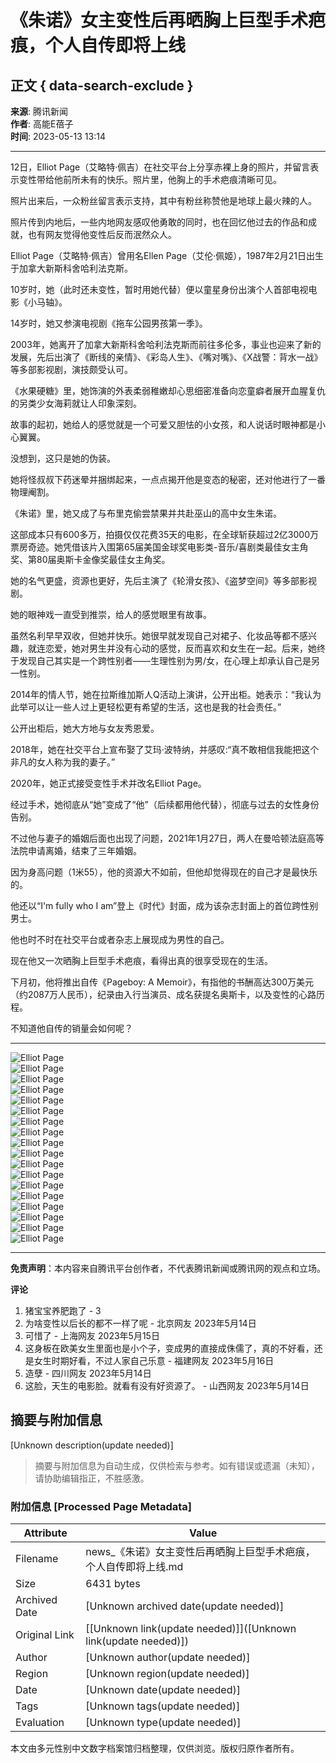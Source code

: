 # 《朱诺》女主变性后再晒胸上巨型手术疤痕，个人自传即将上线

## 正文 { data-search-exclude }


**来源**: 腾讯新闻  
**作者**: 高能E蓓子  
**时间**: 2023-05-13 13:14  

---

12日，Elliot Page（艾略特·佩吉）在社交平台上分享赤裸上身的照片，并留言表示变性带给他前所未有的快乐。照片里，他胸上的手术疤痕清晰可见。

照片出来后，一众粉丝留言表示支持，其中有粉丝称赞他是地球上最火辣的人。

照片传到内地后，一些内地网友感叹他勇敢的同时，也在回忆他过去的作品和成就，也有网友觉得他变性后反而泯然众人。

Elliot Page（艾略特·佩吉）曾用名Ellen Page（艾伦·佩姬），1987年2月21日出生于加拿大新斯科舍哈利法克斯。

10岁时，她（此时还未变性，暂时用她代替）便以童星身份出演个人首部电视电影《小马轴》。

14岁时，她又参演电视剧《拖车公园男孩第一季》。

2003年，她离开了加拿大新斯科舍哈利法克斯而前往多伦多，事业也迎来了新的发展，先后出演了《断线的亲情》、《彩岛人生》、《嘴对嘴》、《X战警：背水一战》等多部影视剧，演技颇受认可。

《水果硬糖》里，她饰演的外表柔弱稚嫩却心思细密准备向恋童癖者展开血腥复仇的另类少女海莉就让人印象深刻。

故事的起初，她给人的感觉就是一个可爱又胆怯的小女孩，和人说话时眼神都是小心翼翼。

没想到，这只是她的伪装。

她将怪叔叔下药迷晕并捆绑起来，一点点揭开他是变态的秘密，还对他进行了一番物理阉割。

《朱诺》里，她又成了与布里克偷尝禁果并共赴巫山的高中女生朱诺。

这部成本只有600多万，拍摄仅仅花费35天的电影，在全球斩获超过2亿3000万票房奇迹。她凭借该片入围第65届美国金球奖电影类-音乐/喜剧类最佳女主角奖、第80届奥斯卡金像奖最佳女主角奖。

她的名气更盛，资源也更好，先后主演了《轮滑女孩》、《盗梦空间》等多部影视剧。

她的眼神戏一直受到推崇，给人的感觉眼里有故事。

虽然名利早早双收，但她并快乐。她很早就发现自己对裙子、化妆品等都不感兴趣，就连恋爱，她对男生并没有心动的感觉，反而喜欢和女生在一起。后来，她终于发现自己其实是一个跨性别者——生理性别为男/女，在心理上却承认自己是另一性别。

2014年的情人节，她在拉斯维加斯人Q活动上演讲，公开出柜。她表示：“我认为此举可以让一些人过上更轻松更有希望的生活，这也是我的社会责任。”

公开出柜后，她大方地与女友秀恩爱。

2018年，她在社交平台上宣布娶了艾玛·波特纳，并感叹:“真不敢相信我能把这个非凡的女人称为我的妻子。”

2020年，她正式接受变性手术并改名Elliot Page。

经过手术，她彻底从“她”变成了“他”（后续都用他代替），彻底与过去的女性身份告别。

不过他与妻子的婚姻后面也出现了问题，2021年1月27日，两人在曼哈顿法庭高等法院申请离婚，结束了三年婚姻。

因为身高问题（1米55），他的资源大不如前，但他却觉得现在的自己才是最快乐的。

他还以“I'm fully who I am”登上《时代》封面，成为该杂志封面上的首位跨性别男士。

他也时不时在社交平台或者杂志上展现成为男性的自己。

现在他又一次晒胸上巨型手术疤痕，看得出真的很享受现在的生活。

下月初，他将推出自传《Pageboy: A Memoir》，有指他的书酬高达300万美元（约2087万人民币），纪录由入行当演员、成名获提名奥斯卡，以及变性的心路历程。

不知道他自传的销量会如何呢？

---

![Elliot Page](https://inews.gtimg.com/om_bt/OQy2dOUiXU4KXi0CFWQVTj4Sd8YVG8HRxFSL-GSX_AiHkAA/641)  
![Elliot Page](https://inews.gtimg.com/om_bt/OIsk5Nf6Ew0FdKRVlaJjEP8rwZgjRwnF1mvyvzZQXsEAoAA/641)  
![Elliot Page](https://inews.gtimg.com/om_bt/OJiEvukKnwXquEH5b4oXkyBJA--5_msWRcg-XlxA8v7DcAA/641)  
![Elliot Page](https://inews.gtimg.com/om_bt/GRAsMWFEgoNfDP93TeGRCZyn-lrQxq2KlhD0N3PLJHvcoAA/0)  
![Elliot Page](https://inews.gtimg.com/om_bt/OGKhaO9pjG9NszYteYP_vOxm9LZm3MF9gCFiZfFX_UnFIAA/641)  
![Elliot Page](https://inews.gtimg.com/om_bt/ODdS3aJJ5Ac4n3MRq15v5eSfQ_twx5tXkVuF5SXJrhW1kAA/641)  
![Elliot Page](https://inews.gtimg.com/om_bt/OdRmXa7rSuY9MXW6YyhRTG3aB823juEzjfxxspvwGaOr8AA/641)  
![Elliot Page](https://inews.gtimg.com/om_bt/OHaukCfv4JP67OWRKHarirH8xr0KNR9OgcOBP86aQ7dfUAA/641)  
![Elliot Page](https://inews.gtimg.com/om_bt/OLk3jIdLrYsV6I6IjCp2kjlRthMSFxOUo2hmewzofvlWEAA/641)  
![Elliot Page](https://inews.gtimg.com/om_bt/GBoMjmZ_35zwOPdM7Y6j0Og16iyUpFjb5ve72l0yuAnvEAA/0)  
![Elliot Page](https://inews.gtimg.com/om_bt/OrdcL93qs5JejOT8r8s8mVhJIjetSBc6XLrRVEzJfdqHUAA/641)  
![Elliot Page](https://inews.gtimg.com/om_bt/O-Uxb7v9xDApXpHhUPEdUddVqI9W7wdAzZw0OBlkLsswQAA/641)  
![Elliot Page](https://inews.gtimg.com/om_bt/Oorcyvbkkk22cB8qQS7v0rWmoXZibB9240LETpmFjA2dQAA/641)  
![Elliot Page](https://inews.gtimg.com/om_bt/OvzM9SdrJRBOTAx23_EJ4txPw2Vsj8FsuDrTt_n_l7e-YAA/641)  
![Elliot Page](https://inews.gtimg.com/om_bt/OTTPXt657nuaSu5ebHZYVfNgM4asPywxkN7Hrg6fID_i8AA/641)  
![Elliot Page](https://inews.gtimg.com/om_bt/OB5aNQ6HTJPySFTxo-Uzl3E8RDeyZcAcVq9tu6VW0ntiMAA/641)  
![Elliot Page](https://inews.gtimg.com/om_bt/OmRejrzfooWQJmfD-Z6jdLr1BZXXNCOK3tgFmtMMUuFF0AA/641)  
![Elliot Page](https://inews.gtimg.com/om_bt/Ow3hPykax9bX9y-YNvX33DRVPD4zONZFNcIB-qdnT0opcAA/641)  

---

**免责声明**：本内容来自腾讯平台创作者，不代表腾讯新闻或腾讯网的观点和立场。

**评论**  
1. 猪宝宝养肥跑了 - 3  
2. 为啥变性以后长的都不一样了呢 - 北京网友 2023年5月14日  
3. 可惜了 - 上海网友 2023年5月15日  
4. 这身板在欧美女生里面也是小个子，变成男的直接成侏儒了，真的不好看，还是女生时期好看，不过人家自己乐意 - 福建网友 2023年5月16日  
5. 造孽 - 四川网友 2023年5月14日  
6. 这脸，天生的电影脸。就看有没有好资源了。 - 山西网友 2023年5月14日
<!-- tcd_original_link https://news.qq.com/rain/a/20230513A03LUA00 -->


## 摘要与附加信息

<!-- tcd_abstract -->
[Unknown description(update needed)]
<!-- tcd_abstract_end -->

> 摘要与附加信息为自动生成，仅供检索与参考。如有错误或遗漏（未知），请协助编辑指正，不胜感激。

### 附加信息 [Processed Page Metadata]

| Attribute       | Value                                  |
|-----------------|----------------------------------------|
| Filename        | news_《朱诺》女主变性后再晒胸上巨型手术疤痕，个人自传即将上线.md                             |
| Size            | 6431 bytes                           |
| Archived Date   | [Unknown archived date(update needed)]                             |
| Original Link   | [[Unknown link(update needed)]]([Unknown link(update needed)])                       |
| Author          | [Unknown author(update needed)]                               |
| Region          | [Unknown region(update needed)]                               |
| Date            | [Unknown date(update needed)]                                 |
| Tags            | [Unknown tags(update needed)]                                 |
| Evaluation            | [Unknown type(update needed)]                                 |
<!-- tcd_table_end -->

本文由多元性别中文数字档案馆归档整理，仅供浏览。版权归原作者所有。
